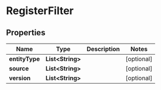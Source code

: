 
# RegisterFilter

## Properties
Name | Type | Description | Notes
------------ | ------------- | ------------- | -------------
**entityType** | **List&lt;String&gt;** |  |  [optional]
**source** | **List&lt;String&gt;** |  |  [optional]
**version** | **List&lt;String&gt;** |  |  [optional]



